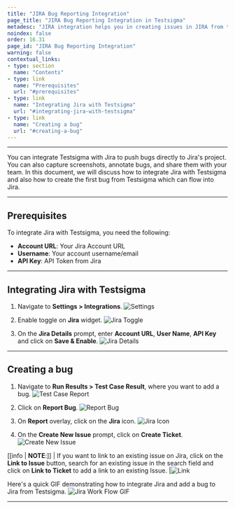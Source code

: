 ```yaml
---
title: "JIRA Bug Reporting Integration"
page_title: "JIRA Bug Reporting Integration in Testsigma"
metadesc: "JIRA integration helps you in creating issues in JIRA from the Testsigma. Learn how to integrate Testsigma with JIRA for real-time bug reporting"
noindex: false
order: 16.31
page_id: "JIRA Bug Reporting Integration"
warning: false
contextual_links:
- type: section
  name: "Contents"
- type: link
  name: "Prerequisites"
  url: "#prerequisites"
- type: link
  name: "Integrating Jira with Testsigma"
  url: "#integrating-jira-with-testsigma"
- type: link
  name: "Creating a bug"
  url: "#creating-a-bug"
---
```


---

You can integrate Testsigma with Jira to push bugs directly to Jira's project. You can also capture screenshots, annotate bugs, and share them with your team. In this document, we will discuss how to integrate Jira with Testsigma and also how to create the first bug from Testsigma which can flow into Jira.

---

## **Prerequisites**
To integrate Jira with Testsigma, you need the following:
- **Account URL**: Your Jira Account URL
- **Username**: Your account username/email
- **API Key**: API Token from Jira

---

## **Integrating Jira with Testsigma**
1. Navigate to **Settings > Integrations**.
![Settings](https://s3.amazonaws.com/static-docs.testsigma.com/new_images/projects/applications/jrsettings.png)

2. Enable toggle on **Jira** widget. 
![Jira Toggle](https://s3.amazonaws.com/static-docs.testsigma.com/new_images/projects/applications/jrnav.png)

3. On the **Jira Details** prompt, enter **Account URL**, **User Name**, **API Key** and click on **Save & Enable**.
![Jira Details](https://s3.amazonaws.com/static-docs.testsigma.com/new_images/projects/applications/jrdetails.png)

---

## **Creating a bug**
1. Navigate to **Run Results > Test Case Result**, where you want to add a bug.
![Test Case Report](https://s3.amazonaws.com/static-docs.testsigma.com/new_images/projects/applications/jrtcresults.png)

2. Click on **Report Bug**.
![Report Bug](https://s3.amazonaws.com/static-docs.testsigma.com/new_images/projects/applications/jrreportbug.png)

3. On **Report** overlay, click on the **Jira** icon. 
![Jira Icon](https://s3.amazonaws.com/static-docs.testsigma.com/new_images/projects/applications/jrreportoverlay.png)

4. On the **Create New Issue** prompt, click on **Create Ticket**.
![Create New Issue](https://s3.amazonaws.com/static-docs.testsigma.com/new_images/projects/applications/jrnewtickt.png)

[[info | **NOTE**:]]
| If you want to link to an existing issue on Jira, click on the **Link to Issue** button, search for an existing issue in the search field and click on **Link to Ticket** to add a link to an existing Issue.
|![Link](https://s3.amazonaws.com/static-docs.testsigma.com/new_images/projects/applications/jrlinktoissu.png)



Here's a quick GIF demonstrating how to integrate Jira and add a bug to Jira from Testsigma.
![Jira Work Flow GIF](https://s3.amazonaws.com/static-docs.testsigma.com/new_images/projects/applications/JiraIntGif.gif)


---